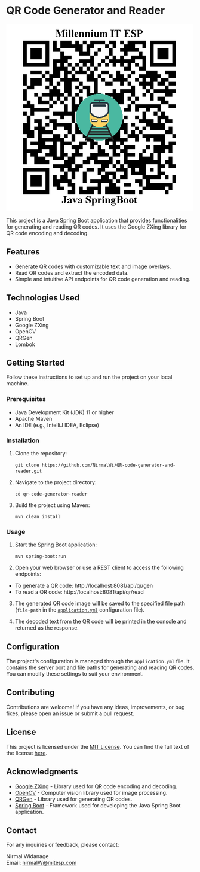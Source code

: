 # QR Code Generator and Reader

![QR Code Generator and Reader](QR_code.png)

This project is a Java Spring Boot application that provides functionalities for generating and reading QR codes. It uses the Google ZXing library for QR code encoding and decoding.

## Features

- Generate QR codes with customizable text and image overlays.
- Read QR codes and extract the encoded data.
- Simple and intuitive API endpoints for QR code generation and reading.


## Technologies Used

- Java
- Spring Boot
- Google ZXing
- OpenCV
- QRGen
- Lombok


## Getting Started

Follow these instructions to set up and run the project on your local machine.


### Prerequisites

- Java Development Kit (JDK) 11 or higher
- Apache Maven
- An IDE (e.g., IntelliJ IDEA, Eclipse)


### Installation

1. Clone the repository:

   ```shell
   git clone https://github.com/NirmalWi/QR-code-generator-and-reader.git
   
2. Navigate to the project directory:

   ```shell
   cd qr-code-generator-reader
   
3. Build the project using Maven:

   ```shell
   mvn clean install

### Usage

1. Start the Spring Boot application:

   ```shell
   mvn spring-boot:run

2. Open your web browser or use a REST client to access the following endpoints:

- To generate a QR code: http://localhost:8081/api/qr/gen
- To read a QR code: http://localhost:8081/api/qr/read
   
3. The generated QR code image will be saved to the specified file path (`file-path` in the [`application.yml`](application.yml) configuration file).

4. The decoded text from the QR code will be printed in the console and returned as the response.
   
   
## Configuration

The project's configuration is managed through the `application.yml` file. It contains the server port and file paths for generating and reading QR codes. You can modify these settings to suit your environment.
   
## Contributing

Contributions are welcome! If you have any ideas, improvements, or bug fixes, please open an issue or submit a pull request.
   
## License

This project is licensed under the [MIT License](LICENSE). You can find the full text of the license [here](https://opensource.org/licenses/MIT).


## Acknowledgments

- [Google ZXing](https://github.com/zxing/zxing) - Library used for QR code encoding and decoding.
- [OpenCV](https://opencv.org/) - Computer vision library used for image processing.
- [QRGen](https://github.com/kenglxn/QRGen) - Library used for generating QR codes.
- [Spring Boot](https://spring.io/projects/spring-boot) - Framework used for developing the Java Spring Boot application.



## Contact

For any inquiries or feedback, please contact:

Nirmal Widanage<br>
Email: nirmalW@mitesp.com
